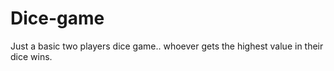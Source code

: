 # Dice-game
Just a basic two players dice game.. whoever gets the highest value in their dice wins.

